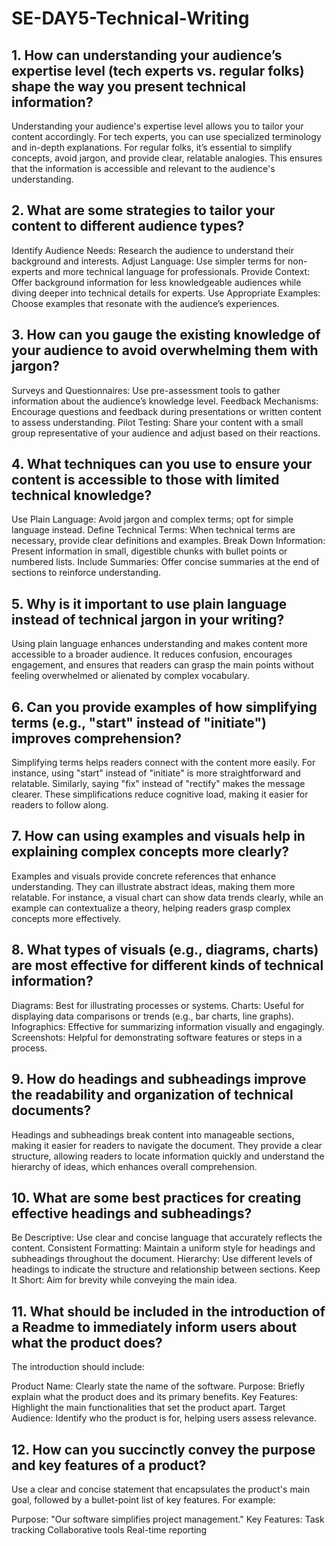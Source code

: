 # SE-DAY5-Technical-Writing
## 1. How can understanding your audience’s expertise level (tech experts vs. regular folks) shape the way you present technical information?

Understanding your audience's expertise level allows you to tailor your content accordingly. For tech experts, you can use specialized terminology and in-depth explanations. For regular folks, it’s essential to simplify concepts, avoid jargon, and provide clear, relatable analogies. This ensures that the information is accessible and relevant to the audience's understanding.

## 2. What are some strategies to tailor your content to different audience types?

Identify Audience Needs: Research the audience to understand their background and interests.
Adjust Language: Use simpler terms for non-experts and more technical language for professionals.
Provide Context: Offer background information for less knowledgeable audiences while diving deeper into technical details for experts.
Use Appropriate Examples: Choose examples that resonate with the audience’s experiences.

## 3. How can you gauge the existing knowledge of your audience to avoid overwhelming them with jargon?

Surveys and Questionnaires: Use pre-assessment tools to gather information about the audience’s knowledge level.
Feedback Mechanisms: Encourage questions and feedback during presentations or written content to assess understanding.
Pilot Testing: Share your content with a small group representative of your audience and adjust based on their reactions.

## 4. What techniques can you use to ensure your content is accessible to those with limited technical knowledge?

Use Plain Language: Avoid jargon and complex terms; opt for simple language instead.
Define Technical Terms: When technical terms are necessary, provide clear definitions and examples.
Break Down Information: Present information in small, digestible chunks with bullet points or numbered lists.
Include Summaries: Offer concise summaries at the end of sections to reinforce understanding.

## 5. Why is it important to use plain language instead of technical jargon in your writing?

Using plain language enhances understanding and makes content more accessible to a broader audience. It reduces confusion, encourages engagement, and ensures that readers can grasp the main points without feeling overwhelmed or alienated by complex vocabulary.

## 6. Can you provide examples of how simplifying terms (e.g., "start" instead of "initiate") improves comprehension?

Simplifying terms helps readers connect with the content more easily. For instance, using "start" instead of "initiate" is more straightforward and relatable. Similarly, saying "fix" instead of "rectify" makes the message clearer. These simplifications reduce cognitive load, making it easier for readers to follow along.

## 7. How can using examples and visuals help in explaining complex concepts more clearly?

Examples and visuals provide concrete references that enhance understanding. They can illustrate abstract ideas, making them more relatable. For instance, a visual chart can show data trends clearly, while an example can contextualize a theory, helping readers grasp complex concepts more effectively.

## 8. What types of visuals (e.g., diagrams, charts) are most effective for different kinds of technical information?

Diagrams: Best for illustrating processes or systems.
Charts: Useful for displaying data comparisons or trends (e.g., bar charts, line graphs).
Infographics: Effective for summarizing information visually and engagingly.
Screenshots: Helpful for demonstrating software features or steps in a process.

## 9. How do headings and subheadings improve the readability and organization of technical documents?

Headings and subheadings break content into manageable sections, making it easier for readers to navigate the document. They provide a clear structure, allowing readers to locate information quickly and understand the hierarchy of ideas, which enhances overall comprehension.

## 10. What are some best practices for creating effective headings and subheadings?

Be Descriptive: Use clear and concise language that accurately reflects the content.
Consistent Formatting: Maintain a uniform style for headings and subheadings throughout the document.
Hierarchy: Use different levels of headings to indicate the structure and relationship between sections.
Keep It Short: Aim for brevity while conveying the main idea.

## 11. What should be included in the introduction of a Readme to immediately inform users about what the product does?

The introduction should include:

Product Name: Clearly state the name of the software.
Purpose: Briefly explain what the product does and its primary benefits.
Key Features: Highlight the main functionalities that set the product apart.
Target Audience: Identify who the product is for, helping users assess relevance.

## 12. How can you succinctly convey the purpose and key features of a product?

Use a clear and concise statement that encapsulates the product's main goal, followed by a bullet-point list of key features. For example:

Purpose: "Our software simplifies project management."
Key Features:
Task tracking
Collaborative tools
Real-time reporting

